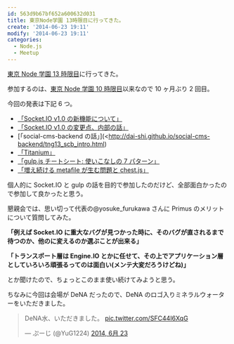 ```yaml
---
id: 563d9b67bf652a600632d031
title: 東京Node学園 13時限目に行ってきた。
create: '2014-06-23 19:11'
modify: '2014-06-23 19:11'
categories:
  - Node.js
  - Meetup
---
```


[東京 Node 学園 13 時限目](http://nodejs.connpass.com/event/6763/)に行ってきた。

参加するのは、[東京 Node 学園 10 時限目](http://nodejs.connpass.com/event/3034/)以来なので 10 ヶ月ぶり 2 回目。

今回の発表は下記 6 つ。

- [「Socket.IO v1.0 の新機能について」](https://speakerdeck.com/yosuke_furukawa/socket-dot-io-v1-dot-0-introduction)
- [「Socket.IO v1.0 の変更点、内部の話」](https://speakerdeck.com/nkzawa/socket-dot-io-1-dot-0falsebian-geng-dian-nei-bu-de-nahua)
- [「social-cms-backend の話」](<http://dai-shi.github.io/social-cms-backend/tng13_scb_intro.html)
- [「Titanium」](http://www.slideshare.net/ToshiroYagi/node-gakuen)
- [「gulp.js チートシート: 使いこなしの 7 パターン」](https://speakerdeck.com/cognitom/gulp-dot-js-cheatsheet)
- [「増え続ける metafile が生む問題と chest.js」](https://speakerdeck.com/watilde/too-many-metafiles-and-chest-dot-js)

個人的に Socket.IO と gulp の話を目的で参加したのだけど、全部面白かったので参加して良かったと思う。

懇親会では、思い切って代表の@yosuke_furukawa さんに Primus のメリットについて質問してみた。

**「例えば Socket.IO に重大なバグが見つかった時に、そのバグが直されるまで待つのか、他のに変えるのか選ぶことが出来る」**

**「トランスポート層は Engine.IO とかに任せて、その上でアプリケーション層としていろいろ頑張るってのは面白い(メンテ大変だろうけどね)」**

とか聞けたので、ちょっとこのまま使い続けてみようと思う。

<!-- more -->

ちなみに今回は会場が DeNA だったので、DeNA のロゴ入りミネラルウォーターをいただきました。

<blockquote class="twitter-tweet" lang="ja"><p>DeNA水、いただきました。 <a href="http://t.co/SFC44I6XqG">pic.twitter.com/SFC44I6XqG</a></p>&mdash; ぷーじ (@YuG1224) <a href="https://twitter.com/YuG_1224/statuses/481016696921001986">2014, 6月 23</a></blockquote>
<script async src="//platform.twitter.com/widgets.js" charset="utf-8"></script>
